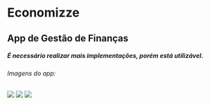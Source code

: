 # Economizze
## App de Gestão de Finanças
##### É necessário realizar mais implementações, porém está utilizável.
###### Imagens do app:
![](https://media.giphy.com/media/gtf9Xaey7IqHPNTebU/giphy.gif)
![](https://media.giphy.com/media/LQyMZ7elb8WYlYBV8H/giphy.gif)
![](https://media.giphy.com/media/HPIZd5dvCF7Wi1kjeW/giphy.gif)
